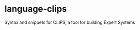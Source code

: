 # language-clips

Syntax and snippets for CLIPS, a tool for building Expert Systems

<!-- ![A screenshot of language-clips](screenshot.png) -->
